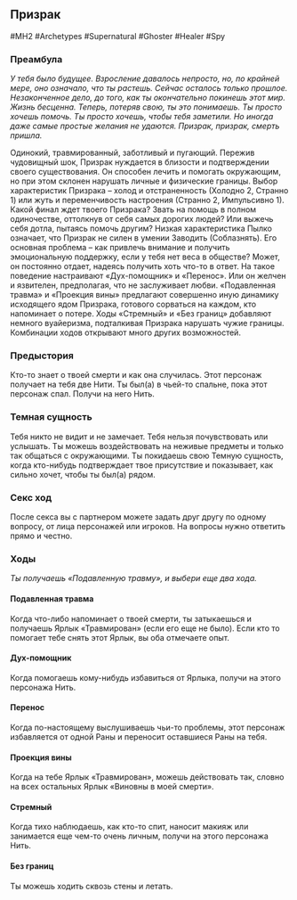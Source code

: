 ## **Призрак**

#MH2 #Archetypes #Supernatural #Ghoster #Healer #Spy
### **Преамбула**

*У тебя было будущее. Взросление давалось непросто, но, по крайней мере, оно означало, что ты растешь. Сейчас осталось только прошлое. Незаконченное дело, до того, как ты окончательно покинешь этот мир.* 
*Жизнь бесценна. Теперь, потеряв свою, ты это понимаешь. Ты просто хочешь помочь. Ты просто хочешь, чтобы тебя заметили. Но иногда даже самые простые желания не удаются.* 
*Призрак, призрак, смерть пришла.*

Одинокий, травмированный, заботливый и пугающий. Пережив чудовищный шок, Призрак нуждается в близости и подтверждении своего существования. Он способен лечить и помогать окружающим, но при этом склонен нарушать личные и физические границы. 
Выбор характеристик Призрака – холод и отстраненность (Холодно 2, Странно 1) или жуть и переменчивость настроения (Странно 2, Импульсивно 1). Какой финал ждет твоего Призрака? Звать на помощь в полном одиночестве, оттолкнув от себя самых дорогих людей? Или выжечь себя дотла, пытаясь помочь другим? 
Низкая характеристика Пылко означает, что Призрак не силен в умении Заводить (Соблазнять). Его основная проблема – как привлечь внимание и получить эмоциональную поддержку, если у тебя нет веса в обществе? Может, он постоянно отдает, надеясь получить хоть что-то в ответ. На такое поведение настраивают «Дух-помощник» и «Перенос». Или он желчен и язвителен, предполагая, что не заслуживает любви. «Подавленная травма» и «Проекция вины» предлагают совершенно иную динамику исходящего ядом Призрака, готового сорваться на каждом, кто напоминает о потере. Ходы «Стремный» и «Без границ» добавляют немного вуайеризма, подталкивая Призрака нарушать чужие границы. Комбинации ходов открывают много других возможностей.

### **Предыстория**

Кто-то знает о твоей смерти и как она случилась. Этот персонаж получает на тебя две Нити. 
Ты был(а) в чьей-то спальне, пока этот персонаж спал. Получи на него Нить.

### **Темная сущность**

Тебя никто не видит и не замечает. Тебя нельзя почувствовать или услышать. Ты можешь воздействовать на неживые предметы и только так общаться с окружающими. Ты покидаешь свою Темную сущность, когда кто-нибудь подтверждает твое присутствие и показывает, как сильно хочет, чтобы ты был(а) рядом.

### **Секс ход**

После секса вы с партнером можете задать друг другу по одному вопросу, от лица персонажей или игроков. На вопросы нужно ответить прямо и честно.

### **Ходы**
*Ты получаешь «Подавленную травму», и выбери еще два хода.*
#### **Подавленная травма** 
Когда что-либо напоминает о твоей смерти, ты затыкаешься и получаешь Ярлык «Травмирован» (если его еще не было). Если кто то помогает тебе снять этот Ярлык, вы оба отмечаете опыт.

#### **Дух-помощник** 
Когда помогаешь кому-нибудь избавиться от Ярлыка, получи на этого персонажа Нить.

#### **Перенос** 
Когда по-настоящему выслушиваешь чьи-то проблемы, этот персонаж избавляется от одной Раны и переносит оставшиеся Раны на тебя.

#### **Проекция вины**
Когда на тебе Ярлык «Травмирован», можешь действовать так, словно на всех остальных Ярлык «Виновны в моей смерти».

#### **Стремный** 
Когда тихо наблюдаешь, как кто-то спит, наносит макияж или занимается еще чем-то очень личным, получи на этого персонажа Нить.

#### **Без границ** 
Ты можешь ходить сквозь стены и летать.